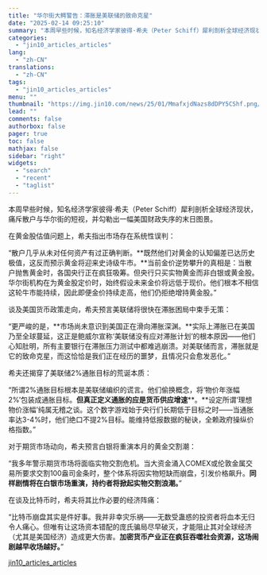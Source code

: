 ```yaml
---
title: "华尔街大鳄警告：滞胀是美联储的致命克星"
date: "2025-02-14 09:25:10"
summary: "本周早些时候，知名经济学家彼得·希夫（Peter Schiff）犀利剖析全球经济现状，痛斥散户与华尔..."
categories:
  - "jin10_articles_articles"
lang:
  - "zh-CN"
translations:
  - "zh-CN"
tags:
  - "jin10_articles_articles"
menu: ""
thumbnail: "https://img.jin10.com/news/25/01/MmafxjdNazs8dDPY5CShf.png/lite"
lead: ""
comments: false
authorbox: false
pager: true
toc: false
mathjax: false
sidebar: "right"
widgets:
  - "search"
  - "recent"
  - "taglist"
---
```


本周早些时候，知名经济学家彼得·希夫（Peter Schiff）犀利剖析全球经济现状，痛斥散户与华尔街的短视，并勾勒出一幅美国财政失序的末日图景。

在黄金股估值问题上，希夫指出市场存在系统性误判：

“散户几乎从未对任何资产有过正确判断。**既然他们对黄金的认知偏差已达历史极值，这反而预示黄金将迎来史诗级牛市。**当前金价逆势攀升的真相是：当散户抛售黄金时，各国央行正在疯狂吸筹。但央行只买实物黄金而非白银或黄金股。华尔街机构在为黄金股定价时，始终假设未来金价将远低于现价。他们根本不相信这轮牛市能持续，因此即便金价持续走高，他们仍拒绝增持黄金股。”

谈及美国货币政策走向，希夫预言美联储将很快在滞胀困局中束手无策：

“更严峻的是，**市场尚未意识到美国正在滑向滞胀深渊。**实际上滞胀已在美国乃至全球蔓延，这正是鲍威尔宣称‘美联储没有应对滞胀计划’的根本原因——他们心知肚明，所有主要银行在滞胀压力测试中都难逃崩溃。对美联储而言，滞胀就是它的致命克星，而这恰恰是我们正在经历的噩梦，且情况只会愈发恶化。”

希夫还揭穿了美联储2%通胀目标的荒诞本质：

“所谓2%通胀目标根本是美联储编织的谎言。他们偷换概念，将‘物价年涨幅2%’包装成通胀目标。**但真正定义通胀的应是货币供应增速****。**设定所谓‘理想物价涨幅’纯属无稽之谈。这个数字游戏始于央行们长期低于目标之时——当通胀率达3-4%时，他们绝口不提2%目标。能维持低报数据的秘诀，全赖政府操纵价格指数。”

对于期货市场动向，希夫预言白银将重演本月的黄金交割潮：

“我多年警示期货市场将面临实物交割危机。当大资金涌入COMEX或伦敦金属交易所要求交割100盎司金条时，整个体系将因实物短缺而崩盘，引发价格飙升。**同样剧情将在白银市场重演，持约者将掀起实物交割浪潮。**”

在谈及比特币时，希夫将其比作必要的经济阵痛：

“比特币崩盘其实是件好事。我并非幸灾乐祸——无数受蛊惑的投资者将血本无归令人痛心。但唯有让这场资本错配的庞氏骗局尽早破灭，才能阻止其对全球经济（尤其是美国经济）造成更大伤害。**加密货币产业正在疯狂吞噬社会资源，这场闹剧越早收场越好。**”

[jin10_articles_articles](https://xnews.jin10.com/details/163180)
